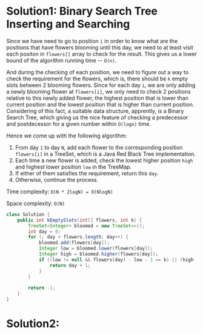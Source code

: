 # Solution1: Binary Search Tree Inserting and Searching

Since we have need to go to position `i` in order to know what are the positions that have flowers blooming until this day, we need to at least visit each positon in `flowers[]` array to check for the result. This gives us a lower bound of the algorithm running time -- `O(n)`. 

And during the checking of each position, we need to figure out a way to check the requirement for the flowers, which is, there should be `k` empty slots between 2 blooming flowers. Since for each day `i`, we are only adding a newly blooming flower at `flowers[i]`, we only need to check 2 positions relative to this newly added flower, the highest position that is lower than current position and the lowest position that is higher than current position. Considering of this fact, a suitable data structure, apprently, is a Binary Search Tree, which giving us the nice feature of checking a predecessor and postdecessor for a given number within `O(logn)` time.  

Hence we come up with the following algorithm:   
1. From day `1` to day `N`, add each flower to the corresponding position `flowers[i]` in a TreeSet, which is a Java Red Black Tree implementation.  
2. Each time a new flower is added, check the lowest higher position `high` and highest lower position `low` in the TreeMap.  
  1. If either of them satisfies the requirement, return this `day`.  
  2. Otherwise, continue the process. 

Time complexity: `O(N * 2logN) = O(NlogN)`  

Space complexity: `O(N)`  

```Java
class Solution {
    public int kEmptySlots(int[] flowers, int k) {
        TreeSet<Integer> bloomed = new TreeSet<>();
        int day = 0;
        for (; day < flowers.length; day++) {
            bloomed.add(flowers[day]);
            Integer low = bloomed.lower(flowers[day]);
            Integer high = bloomed.higher(flowers[day]);
            if ((low != null && flowers[day] - low - 1 == k) || (high != null && high - flowers[day] - 1 == k)) {
                return day + 1;
            }
        }
        
        return -1;
    }
}
```

# Solution2: 
